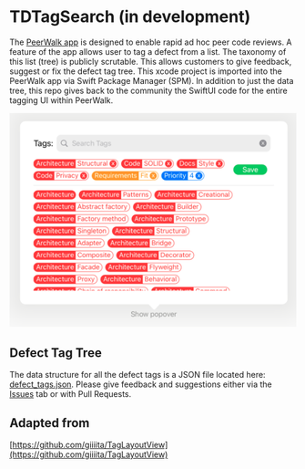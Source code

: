 # TDTagSearch (in development)

The [PeerWalk app](https://www.tapdigital.com/PeerWalk) is designed to enable rapid ad hoc peer code reviews. A feature of the app allows user to tag a defect from a list. The taxonomy of this list (tree) is publicly scrutable. This allows customers to give feedback, suggest or fix the defect tag tree. This xcode project is imported into the PeerWalk app via Swift Package Manager (SPM). In addition to just the data tree, this repo gives back to the community the SwiftUI code for the entire tagging UI within PeerWalk.

![screenshot](https://github.com/elprl/TDTagSearch/blob/master/screenshot.png)

## Defect Tag Tree
The data structure for all the defect tags is a JSON file located here: [defect_tags.json](https://github.com/elprl/TDTagSearch/blob/master/TDTagSearch/defect_tags.json). Please give feedback and suggestions either via the [Issues](https://github.com/elprl/TDTagSearch/issues) tab or with Pull Requests.

## Adapted from   
[https://github.com/giiiita/TagLayoutView](https://github.com/giiiita/TagLayoutView)





